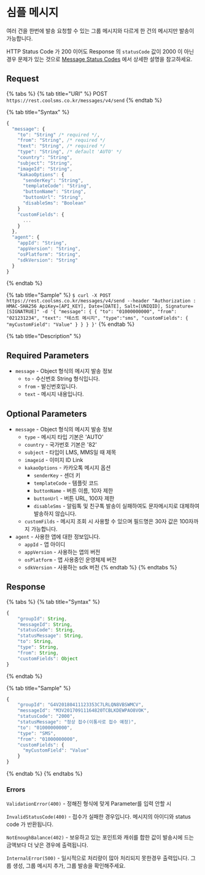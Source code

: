 # 심플 메시지

여러 건을 한번에 발송 요청할 수 있는 그룹 메시지와 다르게 한 건의 메시지만 발송이 가능합니다.

HTTP Status Code 가 200 이어도 Response 의 `statusCode` 값이 2000 이 아닌 경우 문제가 있는 것으로 [Message Status Codes](../undefined-3.md) 에서 상세한 설명을 참고하세요.

## Request

{% tabs %}
{% tab title="URI" %}
POST `https://rest.coolsms.co.kr/messages/v4/send`
{% endtab %}

{% tab title="Syntax" %}
```javascript
{
  "message": {
    "to": "String" /* required */,
    "from": "String", /* required */
    "text": "String", /* required */
    "type": "String", /* default 'AUTO' */
    "country": "String",
    "subject": "String",
    "imageId": "String",
    "kakaoOptions": {
      "senderKey": "String",
      "templateCode": "String",
      "buttonName": "String",
      "buttonUrl": "String",
      "disableSms": "Boolean"
    }
    "customFields": {
      ...
    }
  },
  "agent": {
    "appId": "String",
    "appVersion": "String",
    "osPlatform": "String",
    "sdkVersion": "String"
  }
}
```
{% endtab %}

{% tab title="Sample" %}
`$ curl -X POST https://rest.coolsms.co.kr/messages/v4/send --header "Authorization : HMAC-SHA256 ApiKey=[API_KEY], Date=[DATE], Salt=[UNIQID], Signature=[SIGNATRUE]" -d '{ "message": { { "to": "01000000000", "from": "021231234", "text": "테스트 메시지", "type":"sms", "customFields": { "myCustomField": "Value" } } } }'`
{% endtab %}

{% tab title="Description" %}
## Required Parameters

* `message` - Object 형식의 메시지 발송 정보
  * `to` - 수신번호 String 형식입니다.
  * `from` - 발신번호입니다.
  * `text` - 메시지 내용입니다.

## Optional Parameters

* `message` - Object 형식의 메시지 발송 정보
  * `type` - 메시지 타입 기본은 'AUTO'
  * `country` - 국가번호 기본은 '82'
  * `subject` - 타입이 LMS, MMS일 때 제목
  * `imageid` - 이미지 ID Link
  * `kakaoOptions` - 카카오톡 메시지 옵션
    * `senderKey` - 센더 키
    * `templateCode` - 템플릿 코드
    * `buttonName` - 버튼 이름, 10자 제한
    * `buttonUrl` - 버튼 URL, 100자 제한
    * `disableSms` - 알림톡 및 친구톡 발송이 실패하여도 문자메시지로 대체하여 발송하지 않습니다.
  * `customFilds` - 메시지 조회 시 사용할 수 있으며 필드명은 30자 값은 100자까지 가능합니다.
* `agent` - 사용한 앱에 대한 정보입니다.
  * `appId` - 앱 아이디
  * `appVersion` - 사용하는 앱의 버전
  * `osPlatform` - 앱 사용중인 운영체제 버전
  * `sdkVersion` - 사용하는 sdk 버전
{% endtab %}
{% endtabs %}

## Response

{% tabs %}
{% tab title="Syntax" %}
```javascript
{
    "groupId": String,
    "messageId": String,
    "statusCode": String,
    "statusMessage": String,
    "to": String,
    "type": String,
    "from": String,
    "customFields": Object
}
```
{% endtab %}

{% tab title="Sample" %}
```javascript
{
    "groupId": "G4V20180411123353C7LRLQN8VBSWMCV",
    "messageId": "M3V20170911164820TCBLKDEWPAO8VOK",
    "statusCode": "2000",            
    "statusMessage": "정상 접수(이통사로 접수 예정)",
    "to": "01000000000",
    "type": "SMS",
    "from": "01000000000",
    "customFields": {
      "myCustomField": "Value"
    }
}
```
{% endtab %}
{% endtabs %}

### Errors

`ValidationError(400)` - 정해진 형식에 맞게 Parameter를 입력 안할 시

`InvalidStatusCode(400)` - 접수가 실패한 경우입니다. 메시지의 아이디와 status code 가 반환됩니다.

`NotEnoughBalance(402)` - 보유하고 있는 포인트와 캐쉬를 합한 값이 발송시에 드는 금액보다 더 낮은 경우에 출력됩니다.

`InternalError(500)` - 일시적으로 처리량이 많아 처리되지 못한경우 출력입니다. 그룹 생성, 그룹 메시지 추가, 그룹 발송을 확인해주세요.

